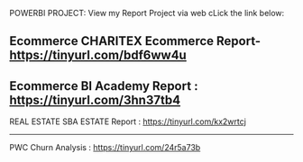  POWERBI PROJECT:
  View my Report Project via web  cLick the link below: 

Ecommerce 
CHARITEX Ecommerce Report-      https://tinyurl.com/bdf6ww4u
---------------------
Ecommerce
BI Academy Report :              https://tinyurl.com/3hn37tb4
-------------------------
REAL ESTATE 
SBA ESTATE Report :            https://tinyurl.com/kx2wrtcj

---------------------------------
PWC Churn Analysis :    https://tinyurl.com/24r5a73b
